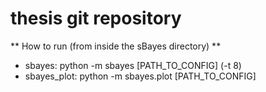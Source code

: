 # thesis git repository

** How to run (from inside the sBayes directory) **

- sbayes: python -m sbayes [PATH_TO_CONFIG] (-t 8)
- sbayes_plot: python -m sbayes.plot [PATH_TO_CONFIG]